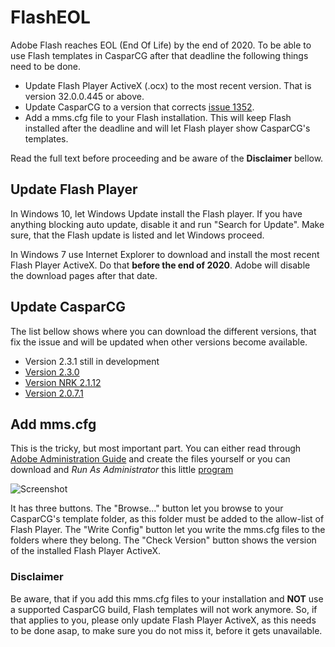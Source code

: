# FlashEOL
Adobe Flash reaches EOL (End Of Life) by the end of 2020. To be able to use Flash templates in CasparCG after that deadline the following things need to be done.
* Update Flash Player ActiveX (.ocx) to the most recent version. That is version 32.0.0.445 or above.
* Update CasparCG to a version that corrects [issue 1352](https://github.com/CasparCG/server/issues/1352).
* Add a mms.cfg file to your Flash installation. This will keep Flash installed after the deadline and will let Flash player show CasparCG's templates. 

Read the full text before proceeding and be aware of the __Disclaimer__ bellow.

## Update Flash Player
In Windows 10, let Windows Update install the Flash player. If you have anything blocking auto update, disable it and run "Search for Update". Make sure, that the Flash update is listed and let Windows proceed.

In Windows 7 use Internet Explorer to download and install the most recent Flash Player ActiveX. Do that __before the end of 2020__. Adobe will disable the download pages after that date.

## Update CasparCG
The list bellow shows where you can download the different versions, that fix the issue and will be updated when other versions become available.
* Version 2.3.1 still in development
* [Version 2.3.0](http://casparcg.com/builds/CasparCG%20Server/master/casparcg-server-f4879b8ecde2f2b5b6916b73ffe46c304c8f6c64-windows.zip)
* [Version NRK 2.1.12](https://github.com/nrkno/tv-automation-casparcg-server/releases/tag/v2.1.12_NRK)
* [Version 2.0.7.1](https://github.com/CasparCG/server/releases/tag/v2.0.7.1-flash-eol)

## Add mms.cfg
This is the tricky, but most important part. You can either read through [Adobe Administration Guide](https://www.adobe.com/devnet/flashplayer/articles/flash_player_admin_guide.html) and create the files yourself or you can download and _Run As Administrator_ this little [program](https://github.com/didikunz/FlashEOL/files/5654113/FlashCfgWriter.zip)

![Screenshot](https://user-images.githubusercontent.com/6048776/101338596-77635c80-387d-11eb-8462-44e860fd40b3.png)

It has three buttons. The "Browse..." button let you browse to your CasparCG's template folder, as this folder must be added to the allow-list of Flash Player. The "Write Config" button let you write the mms.cfg files to the folders where they belong. The "Check Version" button shows the version of the installed Flash Player ActiveX.

### Disclaimer
Be aware, that if you add this mms.cfg files to your installation and __NOT__ use a supported CasparCG build, Flash templates will not work anymore. So, if that applies to you, please only update Flash Player ActiveX, as this needs to be done asap, to make sure you do not miss it, before it gets unavailable.
